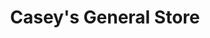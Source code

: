 ---
title: "Casey's General Store"
url: /wichita/caseys-general-store-south-meridian-avenue/
shop: convenience
---